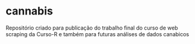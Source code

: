 # cannabis
Repositório criado para publicação do trabalho final do curso de web scraping da Curso-R e também para futuras análises de dados canabicos
